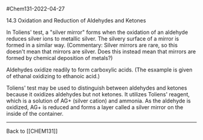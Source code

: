 #Chem131-2022-04-27

14.3 Oxidation and Reduction of Aldehydes and Ketones

In Toliens' test, a "silver mirror" forms when the oxidation of an aldehyde reduces silver ions to metallic silver.  The silvery surface of a mirror is formed in a similar way.  (Commentary:  Silver mirrors are rare, so this doesn't mean that mirrors are silver.  Does this instead mean that mirrors are formed by chemical deposition of metals?)

Aldehydes oxidize readily to form carboxylic acids.  (The esxample is given of ethanal oxidizing to ethanoic acid.)

Toliens' test may be used to distinguish between aldehydes and ketones because it oxidizes aldehydes but not ketones.  It utilizes Toliens' reagent, which is a solution of AG+ (silver cation) and ammonia.  As the aldehyde is oxidized, AG+ is reduced and forms a layer called a silver mirror on the inside of the container.

---
Back to [[CHEM131]]